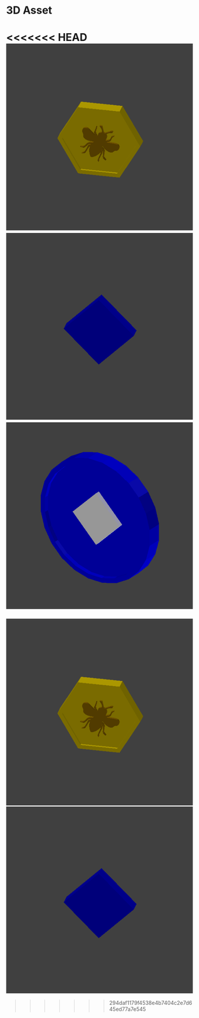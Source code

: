 # 3D Asset

<<<<<<< HEAD
![ApisToken](https://github.com/mir-one/3D-Assets/blob/master/ApisToken.gif)![Waves](https://github.com/mir-one/3D-Assets/blob/master/Waves.gif)![VoteCommunity](https://github.com/mir-one/3D-Assets/blob/master/VoteCommunity.gif)
=======
![ApisToken|small](https://github.com/mir-one/3D-Assets/blob/master/ApisToken.gif)![Waves|small](https://github.com/mir-one/3D-Assets/blob/master/Waves.gif)
>>>>>>> 294daf1179f4538e4b7404c2e7d645ed77a7e545
